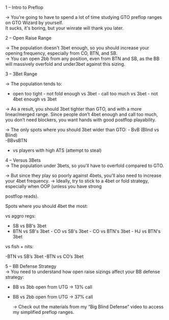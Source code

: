 1 – Intro to Preflop

→ You're going to have to spend a lot of time studying GTO preflop ranges on GTO Wizard by yourself.  
It sucks, it's boring, but your winrate will thank you later.

2 – Open Raise Range

→ The population doesn't 3bet enough, so you should increase your opening frequency, especially from CO, BTN, and SB.  
→ You can open 2bb from any position, even from BTN and SB, as the BB will massively overfold and under3bet against this sizing.

3 – 3Bet Range

→ The population tends to:  
- open too tight - not fold enough vs 3bet - call too much vs 3bet - not 4bet enough vs 3bet

→ As a result, you should 3bet tighter than GTO, and with a more linear/merged range. Since people don’t 4bet enough and call too much, you don’t need blockers, you want hands with good postflop playability.

→ The only spots where you should 3bet wider than GTO: - BvB (Blind vs Blind)  
-BBvsBTN  
- vs players with high ATS (attempt to steal)

4 – Versus 3Bets  
→ The population under 3bets, so you'll have to overfold compared to GTO.

→ But since they play so poorly against 4bets, you'll also need to increase your 4bet frequency. → Ideally, try to stick to a 4bet or fold strategy, especially when OOP (unless you have strong

postflop reads).

Spots where you should 4bet the most:

vs aggro regs:

- SB vs BB's 3bet  
- BTN vs SB's 3bet - CO vs SB's 3bet - CO vs BTN's 3bet - HJ vs BTN's 3bet

vs fish + nits:

-BTN vs SB’s 3bet -BTN vs CO’s 3bet

5 – BB Defense Strategy  
→ You need to understand how open raise sizings affect your BB defense strategy:

- BB vs 3bb open from UTG → 13% call
    
- BB vs 2bb open from UTG → 37% call
    
    → Check out the materials from my “Big Blind Defense” video to access my simplified preflop ranges.